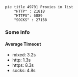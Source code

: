 
```mermaid
pie title 49701 Proxies in list
    "HTTP" : 21818
    "HTTPS": 6089
    "SOCKS" : 27158
```

### Some Info
#### Average Timeout

- mixed: 3.2s
- http: 1.3s
- https: 8.3s
- socks: 4.8s